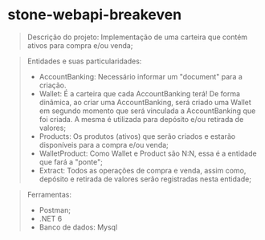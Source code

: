 # stone-webapi-breakeven
> Descrição do projeto:
> Implementação de uma carteira que contém ativos para compra e/ou venda;

> Entidades e suas particularidades:
> - AccountBanking: Necessário informar um "document" para a criação.
> - Wallet: É a carteira que cada AccountBanking terá! De forma dinâmica, ao criar uma AccountBanking, será criado uma Wallet em segundo momento que será vinculada a AccountBanking que foi criada. A mesma é utilizada para depósito e/ou retirada de valores;
> - Products: Os produtos (ativos) que serão criados e estarão disponíveis para a compra e/ou venda;
> - WalletProduct: Como Wallet e Product são N:N, essa é a entidade que fará a "ponte";
> - Extract: Todos as operações de compra e venda, assim como, depósito e retirada de valores serão registradas nesta entidade;

> Ferramentas:
> - Postman;
> - .NET 6
> - Banco de dados: Mysql
